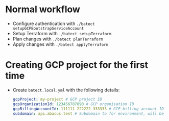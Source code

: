 # Normal workflow

* Configure authentication with `./batect setupGCPBootstrapServiceAccount`
* Setup Terraform with `./batect setupTerraform`
* Plan changes with `./batect planTerraform`
* Apply changes with `./batect applyTerraform`

# Creating GCP project for the first time

* Create `batect.local.yml` with the following details:

    ```yaml
    gcpProject: my-project # GCP project ID
    gcpOrganizationId: 123456787890 # GCP organisation ID
    gcpBillingAccountId: 111111-222222-333333 # GCP billing account ID to use
    subdomain: api.abacus.test # Subdomain to for environment, will be <subdomain>.batect.dev (eg. api.abacus.test.batect.dev)
    ```
